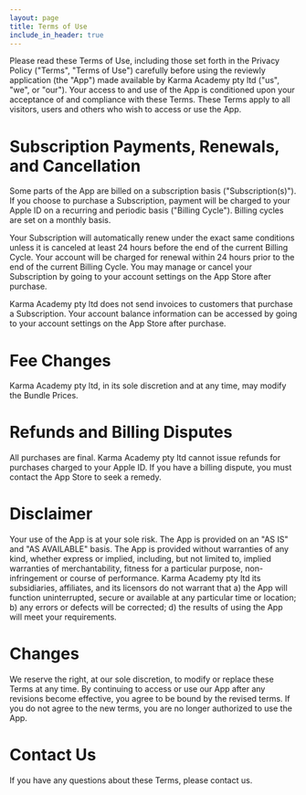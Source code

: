 ```yaml
---
layout: page
title: Terms of Use
include_in_header: true
---
```


Please read these Terms of Use, including those set forth in the Privacy Policy ("Terms", "Terms of Use") carefully before using the reviewly application (the "App") made available by Karma Academy pty ltd ("us", "we", or "our").
Your access to and use of the App is conditioned upon your acceptance of and compliance with these Terms. These Terms apply to all visitors, users and others who wish to access or use the App.

# Subscription Payments, Renewals, and Cancellation

Some parts of the App are billed on a subscription basis ("Subscription(s)"). If you choose to purchase a Subscription, payment will be charged to your Apple ID on a recurring and periodic basis ("Billing Cycle"). Billing cycles are set  on a monthly basis.

Your Subscription will automatically renew under the exact same conditions unless it is canceled at least 24 hours before the end of the current Billing Cycle. Your account will be charged for renewal within 24 hours prior to the end of the current Billing Cycle. You may manage or cancel your Subscription by going to your account settings on the App Store after purchase.

Karma Academy pty ltd does not send invoices to customers that purchase a Subscription. Your account balance information can be accessed by going to your account settings on the App Store after purchase.

# Fee Changes

Karma Academy pty ltd, in its sole discretion and at any time, may modify the Bundle Prices.

# Refunds and Billing Disputes

All purchases are final. Karma Academy pty ltd cannot issue refunds for purchases charged to your Apple ID. If you have a billing dispute, you must contact the App Store to seek a remedy.

# Disclaimer

Your use of the App is at your sole risk. The App is provided on an "AS IS" and "AS AVAILABLE" basis. The App is provided without warranties of any kind, whether express or implied, including, but not limited to, implied warranties of merchantability, fitness for a particular purpose, non-infringement or course of performance.
Karma Academy pty ltd its subsidiaries, affiliates, and its licensors do not warrant that 
a) the App will function uninterrupted, secure or available at any particular time or location; 
b) any errors or defects will be corrected; 
d) the results of using the App will meet your requirements.

# Changes

We reserve the right, at our sole discretion, to modify or replace these Terms at any time.
By continuing to access or use our App after any revisions become effective, you agree to be bound by the revised terms. If you do not agree to the new terms, you are no longer authorized to use the App.

# Contact Us
If you have any questions about these Terms, please contact us.